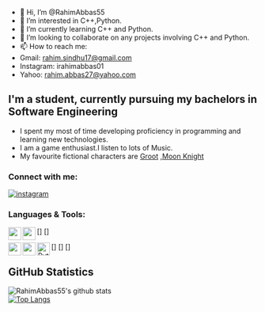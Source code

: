 - 👋 Hi, I’m @RahimAbbas55
- 👀 I’m interested in C++,Python.
- 🌱 I’m currently learning C++ and Python.
- 💞️ I’m looking to collaborate on any projects involving C++ and Python.
- 📫 How to reach me:
- Gmail: rahim.sindhu17@gmail.com
- Instagram: irahimabbas01
- Yahoo: rahim.abbas27@yahoo.com

## I'm a student, currently pursuing my bachelors in Software Engineering
- I spent my most of time developing proficiency in programming and learning new technologies.
- I am a game enthusiast.I listen to lots of Music.
- My favourite fictional characters are <a href="https://marvelcinematicuniverse.fandom.com/wiki/Spider-Man">Groot</a> <a href="https://marvelcinematicuniverse.fandom.com/wiki/Iron Man">,Moon Knight</a> 


### Connect with me: 
[![instagram](https://img.shields.io/badge/-Instagram-05122A?style=flat&logo=instagram)](instagram.com/irahimabbas01/?hl=en)

### Languages & Tools:

[<img align="left" width="26px" src="https://seeklogo.com/images/V/visual-studio-code-logo-43C3AC9C08-seeklogo.com.png" />]
[<img align="left" width="26px" src="https://w7.pngwing.com/pngs/192/492/png-transparent-git-bash-hd-logo-thumbnail.png"/>]

[<img align="left" width="26px" src="https://upload.wikimedia.org/wikipedia/commons/1/19/C_Logo.png"/>]
[<img align="left" width="26px" src="https://cdn4.vectorstock.com/i/1000x1000/40/18/outline-object-oriented-programming-icon-isolated-vector-28254018.jpg"/>]
[<img align="left" alt="Python" width="26px" src="https://upload.wikimedia.org/wikipedia/commons/thumb/c/c3/Python-logo-notext.svg/1200px-Python-logo-notext.svg.png"/>]

## GitHub Statistics
![ RahimAbbas55's github stats](https://github-readme-stats.vercel.app/apiusername=RahimAbbas55&hide=issues,contribs&count_private=true&layout=compact&theme=cobalt)
<br />
[![Top Langs](https://github-readme-stats.vercel.app/api/top-langs/?username=RahimAbbas55&langs_count=10&layout=compact&theme=cobalt)](https://github.com/anuraghazra/github-readme-stats)
<br />

<!---
RahimAbbas55/RahimAbbas55 is a ✨ special ✨ repository because its `README.md` (this file) appears on your GitHub profile.
You can click the Preview link to take a look at your changes.
--->
